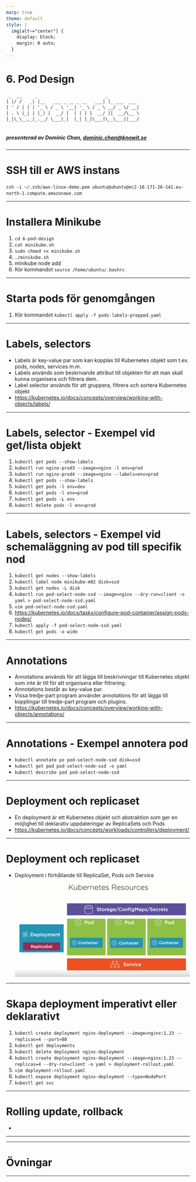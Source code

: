 ```yaml
---
marp: true
theme: default
style: |
  img[alt~="center"] {
    display: block;
    margin: 0 auto;
  }
---
```


# 6. Pod Design

```
 _  __     _                          _            
| |/ /   _| |__   ___ _ __ _ __   ___| |_ ___  ___ 
| ' / | | | '_ \ / _ \ '__| '_ \ / _ \ __/ _ \/ __|
| . \ |_| | |_) |  __/ |  | | | |  __/ ||  __/\__ \
|_|\_\__,_|_.__/ \___|_|  |_| |_|\___|\__\___||___/


```

##### presenterad av Dominic Chan, dominic.chan@knowit.se

---

# SSH till er AWS instans

`ssh -i ~/.ssh/aws-linux-demo.pem ubuntu@ubuntu@ec2-16-171-26-141.eu-north-1.compute.amazonaws.com`

---

# Installera Minikube

1. `cd 6-pod-design`
2. `cat minikube.sh`
3. `sudo chmod +x minikube.sh`
4. `./minikube.sh`
5. minikube node add
6. Kör kommandot `source /home/ubuntu/.bashrc`

---

# Starta pods för genomgången

1. Kör kommandot `kubectl apply -f pods-labels-prepped.yaml`

---

# Labels, selectors

- Labels är key-value par som kan kopplas till Kubernetes objekt som t.ex. pods, nodes, services m.m.
- Labels används som beskrivande attribut till objekten för att man skall kunna organisera och filtrera dem.
- Label selector används för att gruppera, filtrera och sortera Kubernetes objekt
- https://kubernetes.io/docs/concepts/overview/working-with-objects/labels/

---

# Labels, selector - Exempel vid get/lista objekt

1. `kubectl get pods --show-labels`
2. `kubectl run nginx-prod3 --image=nginx -l env=prod`
3. `kubectl run nginx-prod4 --image=nginx --labels=env=prod`
4. `kubectl get pods --show-labels`
5. `kubectl get pods -l env=dev`
6. `kubectl get pods -l env=prod`
7. `kubectl get pods -L env`
8. `kubectl delete pods -l env=prod`

---

# Labels, selectors - Exempel vid schemaläggning av pod till specifik nod

1. `kubectl get nodes --show-labels`
2. `kubectl label node minikube-m02 disk=ssd`
3. `kubectl get nodes -L disk`
4. `kubectl run pod-select-node-ssd --image=nginx --dry-run=client -o yaml > pod-select-node-ssd.yaml`
5. `vim pod-select-node-ssd.yaml`
6. https://kubernetes.io/docs/tasks/configure-pod-container/assign-pods-nodes/
7. `kubectl apply -f pod-select-node-ssd.yaml`
8. `kubectl get pods -o wide`

---

# Annotations

- Annotations används för att lägga till beskrivningar till Kubernetes objekt som inte är till för att organisera eller
  filtrering.
- Annotations består av key-value par.
- Vissa tredje-part program använder annotations för att lägga till kopplingar till tredje-part program och plugins.
- https://kubernetes.io/docs/concepts/overview/working-with-objects/annotations/

---

# Annotations - Exempel annotera pod

- `kubectl annotate po pod-select-node-ssd disk=ssd`
- `kubectl get pod pod-select-node-ssd -o yaml`
- `kubectl describe pod pod-select-node-ssd`

---

# Deployment och replicaset

- En deployment är ett Kubernetes objekt och abstraktion som ger en möjlighet till deklarativ uppdateringar av
  ReplicaSets och Pods
- https://kubernetes.io/docs/concepts/workloads/controllers/deployment/

---

# Deployment och replicaset

- Deployment i förhållande till ReplicaSet, Pods och Service
  ![h:500px center](./images/deployment-diagram.png)

---

# Skapa deployment imperativt eller deklarativt
1. `kubectl create deployment nginx-deployment --image=nginx:1.23 --replicas=4 --port=80`
2. `kubectl get deployments`
3. `kubectl delete deployment nginx-deployment`
4. `kubectl create deployment nginx-deployment --image=nginx:1.23 --replicas=4 --dry-run=client -o yaml > deployment-rollout.yaml`
5. `vim deployment-rollout.yaml`
6. `kubectl expose deployment nginx-deployment --type=NodePort`
7. `kubectl get svc`

---

# Rolling update, rollback
- 


---




---

# Övningar

---


